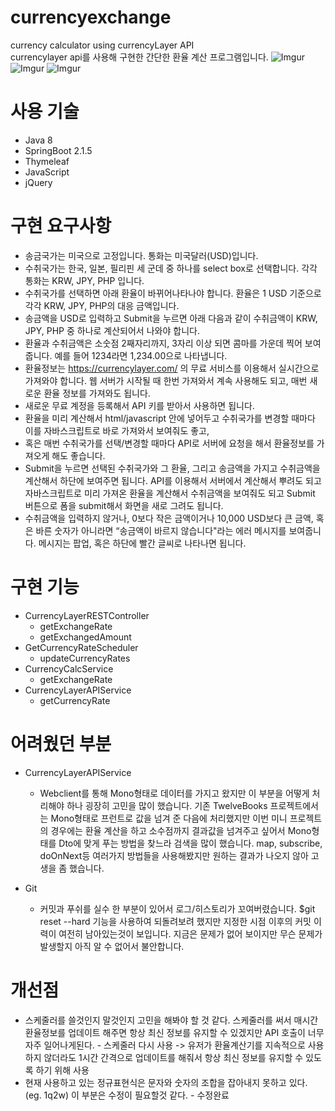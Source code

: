 # currencyexchange
currency calculator using currencyLayer API  
currencylayer api를 사용해 구현한 간단한 환율 계산 프로그램입니다.
![Imgur](http://i.imgur.com/FpbRQGw.png)
![Imgur](http://i.imgur.com/ags9igM.png)
![Imgur](http://i.imgur.com/77lno5l.png)



# 사용 기술
* Java 8
* SpringBoot 2.1.5
* Thymeleaf
* JavaScript
* jQuery

# 구현 요구사항
* 송금국가는 미국으로 고정입니다. 통화는 미국달러(USD)입니다.
* 수취국가는 한국, 일본, 필리핀 세 군데 중 하나를 select box로 선택합니다. 각각 통화는 KRW, JPY, PHP 입니다.
* 수취국가를 선택하면 아래 환율이 바뀌어나타나야 합니다. 환율은 1 USD 기준으로 각각 KRW, JPY, PHP의 대응 금액입니다.
* 송금액을 USD로 입력하고 Submit을 누르면 아래 다음과 같이 수취금액이 KRW, JPY, PHP 중 하나로 계산되어서 나와야 합니다.
* 환율과 수취금액은 소숫점 2째자리까지, 3자리 이상 되면 콤마를 가운데 찍어 보여줍니다. 예를 들어 1234라면 1,234.00으로 나타냅니다.
* 환율정보는 https://currencylayer.com/ 의 무료 서비스를 이용해서 실시간으로 가져와야 합니다. 웹 서버가 시작될 때 한번 가져와서 계속 사용해도 되고, 매번 새로운 환율 정보를 가져와도 됩니다.
* 새로운 무료 계정을 등록해서 API 키를 받아서 사용하면 됩니다.
* 환율을 미리 계산해서 html/javascript 안에 넣어두고 수취국가를 변경할 때마다 이를 자바스크립트로 바로 가져와서 보여줘도 좋고,
* 혹은 매번 수취국가를 선택/변경할 때마다 API로 서버에 요청을 해서 환율정보를 가져오게 해도 좋습니다.
* Submit을 누르면 선택된 수취국가와 그 환율, 그리고 송금액을 가지고 수취금액을 계산해서 하단에 보여주면 됩니다. API를 이용해서 서버에서 계산해서 뿌려도 되고 자바스크립트로 미리 가져온 환율을 계산해서 수취금액을 보여줘도 되고 Submit 버튼으로 폼을 submit해서 화면을 새로 그려도 됩니다.
* 수취금액을 입력하지 않거나, 0보다 작은 금액이거나 10,000 USD보다 큰 금액, 혹은 바른 숫자가 아니라면 “송금액이 바르지 않습니다"라는 에러 메시지를 보여줍니다. 메시지는 팝업, 혹은 하단에 빨간 글씨로 나타나면 됩니다.

# 구현 기능
* CurrencyLayerRESTController
  * getExchangeRate
  * getExchangedAmount
* GetCurrencyRateScheduler
  * updateCurrencyRates
* CurrencyCalcService
  *  getExchangeRate
* CurrencyLayerAPIService
  *  getCurrencyRate


# 어려웠던 부분
* CurrencyLayerAPIService  
  * Webclient를 통해 Mono형태로 데이터를 가지고 왔지만 이 부분을 어떻게 처리해야 하나 굉장히 고민을 많이 했습니다.
기존 TwelveBooks 프로젝트에서는 Mono형태로 프런트로 값을 넘겨 준 다음에 처리했지만 
이번 미니 프로젝트의 경우에는 환율 계산을 하고 소수점까지  결과값을 넘겨주고 싶어서 Mono형태를 Dto에 맞게 푸는 방법을 찾느라 검색을 많이 했습니다.
map, subscribe, doOnNext등 여러가지 방법들을 사용해봤지만 원하는 결과가 나오지 않아 고생을 좀 했습니다.

* Git
  * 커밋과 푸쉬를 실수 한 부분이 있어서 로그/히스토리가 꼬여버렸습니다. $git reset --hard 기능을 사용하여 되돌려보려 했지만 지정한 시점 이후의 커밋 이력이 여전히 남아있는것이 보입니다. 지금은 문제가 없어 보이지만 무슨 문제가 발생할지 아직 알 수 없어서 불안합니다. 



# 개선점
* 스케줄러를 쓸것인지 말것인지 고민을 해봐야 할 것 같다. 스케줄러를 써서 매시간 환율정보를 업데이트 해주면 항상 최신 정보를 유지할 수 있겠지만 API 호출이 너무 자주 일어나게된다. - 스케줄러 다시 사용 -> 유저가 환율계산기를 지속적으로 사용하지 않더라도 1시간 간격으로 업데이트를 해줘서 항상 최신 정보를 유지할 수 있도록 하기 위해 사용
* 현재 사용하고 있는 정규표현식은 문자와 숫자의 조합을 잡아내지 못하고 있다. (eg. 1q2w) 이 부분은 수정이 필요할것 같다. - 수정완료

